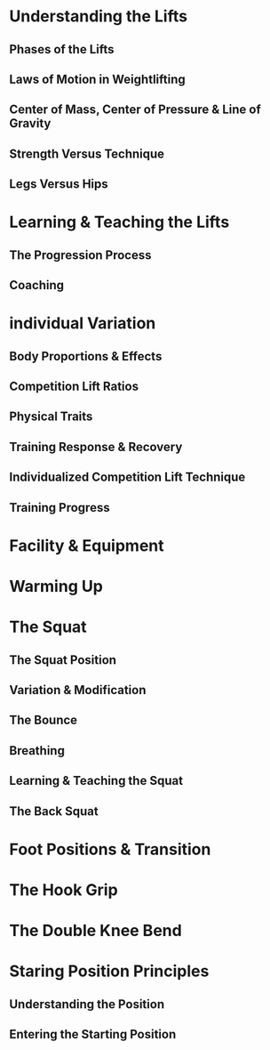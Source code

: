 # Understanding the Lifts

## Phases of the Lifts

## Laws of Motion in Weightlifting

## Center of Mass, Center of Pressure & Line of Gravity

## Strength Versus Technique

## Legs Versus Hips

# Learning & Teaching the Lifts

## The Progression Process

## Coaching

# individual Variation

## Body Proportions & Effects

## Competition Lift Ratios

## Physical Traits

## Training Response & Recovery

## Individualized Competition Lift Technique

## Training Progress

# Facility & Equipment

# Warming Up

# The Squat

## The Squat Position

## Variation & Modification

## The Bounce

## Breathing

## Learning & Teaching the Squat

## The Back Squat

# Foot Positions & Transition

# The Hook Grip

# The Double Knee Bend

# Staring Position Principles

## Understanding the Position

## Entering the Starting Position








